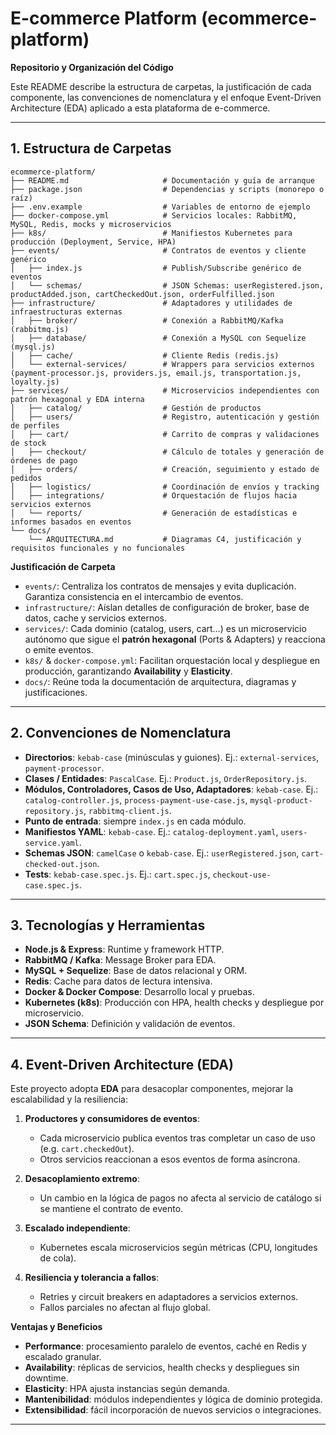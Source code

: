# E-commerce Platform (ecommerce-platform)

**Repositorio y Organización del Código**

Este README describe la estructura de carpetas, la justificación de cada componente, las convenciones de nomenclatura y el enfoque Event-Driven Architecture (EDA) aplicado a esta plataforma de e-commerce.

---

## 1. Estructura de Carpetas

```text
ecommerce-platform/
├── README.md                     # Documentación y guía de arranque
├── package.json                  # Dependencias y scripts (monorepo o raíz)
├── .env.example                  # Variables de entorno de ejemplo
├── docker-compose.yml            # Servicios locales: RabbitMQ, MySQL, Redis, mocks y microservicios
├── k8s/                          # Manifiestos Kubernetes para producción (Deployment, Service, HPA)
├── events/                       # Contratos de eventos y cliente genérico
│   ├── index.js                  # Publish/Subscribe genérico de eventos
│   └── schemas/                  # JSON Schemas: userRegistered.json, productAdded.json, cartCheckedOut.json, orderFulfilled.json
├── infrastructure/               # Adaptadores y utilidades de infraestructuras externas
│   ├── broker/                   # Conexión a RabbitMQ/Kafka (rabbitmq.js)
│   ├── database/                 # Conexión a MySQL con Sequelize (mysql.js)
│   ├── cache/                    # Cliente Redis (redis.js)
│   └── external-services/        # Wrappers para servicios externos (payment-processor.js, providers.js, email.js, transportation.js, loyalty.js)
├── services/                     # Microservicios independientes con patrón hexagonal y EDA interna
│   ├── catalog/                  # Gestión de productos
│   ├── users/                    # Registro, autenticación y gestión de perfiles
│   ├── cart/                     # Carrito de compras y validaciones de stock
│   ├── checkout/                 # Cálculo de totales y generación de órdenes de pago
│   ├── orders/                   # Creación, seguimiento y estado de pedidos
│   ├── logistics/                # Coordinación de envíos y tracking
│   ├── integrations/             # Orquestación de flujos hacia servicios externos
│   └── reports/                  # Generación de estadísticas e informes basados en eventos
└── docs/
    └── ARQUITECTURA.md           # Diagramas C4, justificación y requisitos funcionales y no funcionales
```

**Justificación de Carpeta**

* `events/`: Centraliza los contratos de mensajes y evita duplicación. Garantiza consistencia en el intercambio de eventos.
* `infrastructure/`: Aíslan detalles de configuración de broker, base de datos, cache y servicios externos.
* `services/`: Cada dominio (catalog, users, cart…) es un microservicio autónomo que sigue el **patrón hexagonal** (Ports & Adapters) y reacciona o emite eventos.
* `k8s/` & `docker-compose.yml`: Facilitan orquestación local y despliegue en producción, garantizando **Availability** y **Elasticity**.
* `docs/`: Reúne toda la documentación de arquitectura, diagramas y justificaciones.

---

## 2. Convenciones de Nomenclatura

* **Directorios**: `kebab-case` (minúsculas y guiones). Ej.: `external-services`, `payment-processor`.
* **Clases / Entidades**: `PascalCase`. Ej.: `Product.js`, `OrderRepository.js`.
* **Módulos, Controladores, Casos de Uso, Adaptadores**: `kebab-case`. Ej.: `catalog-controller.js`, `process-payment-use-case.js`, `mysql-product-repository.js`, `rabbitmq-client.js`.
* **Punto de entrada**: siempre `index.js` en cada módulo.
* **Manifiestos YAML**: `kebab-case`. Ej.: `catalog-deployment.yaml`, `users-service.yaml`.
* **Schemas JSON**: `camelCase` o `kebab-case`. Ej.: `userRegistered.json`, `cart-checked-out.json`.
* **Tests**: `kebab-case.spec.js`. Ej.: `cart.spec.js`, `checkout-use-case.spec.js`.

---

## 3. Tecnologías y Herramientas

* **Node.js & Express**: Runtime y framework HTTP.
* **RabbitMQ / Kafka**: Message Broker para EDA.
* **MySQL + Sequelize**: Base de datos relacional y ORM.
* **Redis**: Cache para datos de lectura intensiva.
* **Docker & Docker Compose**: Desarrollo local y pruebas.
* **Kubernetes (k8s)**: Producción con HPA, health checks y despliegue por microservicio.
* **JSON Schema**: Definición y validación de eventos.

---

## 4. Event-Driven Architecture (EDA)

Este proyecto adopta **EDA** para desacoplar componentes, mejorar la escalabilidad y la resiliencia:

1. **Productores y consumidores de eventos**:

   * Cada microservicio publica eventos tras completar un caso de uso (e.g. `cart.checkedOut`).
   * Otros servicios reaccionan a esos eventos de forma asíncrona.
2. **Desacoplamiento extremo**:

   * Un cambio en la lógica de pagos no afecta al servicio de catálogo si se mantiene el contrato de evento.
3. **Escalado independiente**:

   * Kubernetes escala microservicios según métricas (CPU, longitudes de cola).
4. **Resiliencia y tolerancia a fallos**:

   * Retries y circuit breakers en adaptadores a servicios externos.
   * Fallos parciales no afectan al flujo global.

**Ventajas y Beneficios**

* **Performance**: procesamiento paralelo de eventos, caché en Redis y escalado granular.
* **Availability**: réplicas de servicios, health checks y despliegues sin downtime.
* **Elasticity**: HPA ajusta instancias según demanda.
* **Mantenibilidad**: módulos independientes y lógica de dominio protegida.
* **Extensibilidad**: fácil incorporación de nuevos servicios o integraciones.

---

